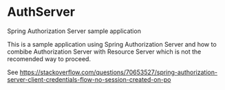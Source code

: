 # AuthServer
Spring Authorization Server sample application

This is a sample application using Spring Authorization Server and how to combibe Authorization Server with Resource Server which is not the recomended way to proceed.

See https://stackoverflow.com/questions/70653527/spring-authorization-server-client-credentials-flow-no-session-created-on-po
